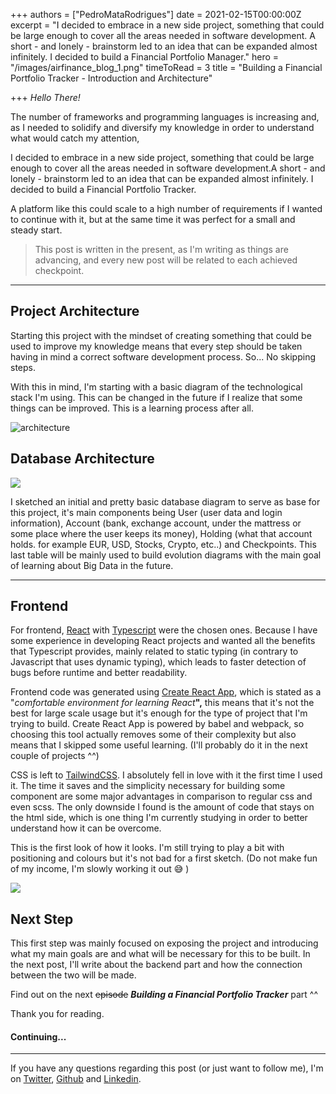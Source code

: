 +++
authors = ["PedroMataRodrigues"]
date = 2021-02-15T00:00:00Z
excerpt = "I decided to embrace in a new side project, something that could be large enough to cover all the areas needed in software development.  A short - and lonely - brainstorm led to an idea that can be expanded almost infinitely. I decided to build a Financial Portfolio Manager."
hero = "/images/airfinance_blog_1.png"
timeToRead = 3
title = "Building a Financial Portfolio Tracker - Introduction and Architecture"

+++
_Hello There!_

The number of frameworks and programming languages is increasing and, as I needed to solidify and diversify my knowledge in order to understand what would catch my attention,

I decided to embrace in a new side project, something that could be large enough to cover all the areas needed in software development.A short - and lonely - brainstorm led to an idea that can be expanded almost infinitely. I decided to build a Financial Portfolio Tracker.

A platform like this could scale to a high number of requirements if I wanted to continue with it, but at the same time it was perfect for a small and steady start.

> This post is written in the present, as I'm writing as things are advancing, and every new post will be related to each achieved checkpoint.

***

## Project Architecture

Starting this project with the mindset of creating something that could be used to improve my knowledge means that every step should be taken having in mind a correct software development process. So... No skipping steps.

With this in mind, I'm starting with a basic diagram of the technological stack I'm using. This can be changed in the future if I realize that some things can be improved. This is a learning process after all.

![](/images/architecture.png "architecture")

## Database Architecture

![](/images/db_diagram.png)

I sketched an initial and pretty basic database diagram to serve as base for this project, it's main components being User (user data and login information), Account (bank, exchange account, under the mattress or some place where the user keeps its money), Holding (what that account holds. for example EUR, USD, Stocks, Crypto, etc..) and Checkpoints. This last table will be mainly used to build evolution diagrams with the main goal of learning about Big Data in the future.

***

## Frontend

For frontend, [React](https://reactjs.org/) with [Typescript](https://www.typescriptlang.org/) were the chosen ones. Because I have some experience in developing React projects and wanted all the benefits that Typescript provides, mainly related to static typing (in contrary to Javascript that uses dynamic typing), which leads to faster detection of bugs before runtime and better readability.

Frontend code was generated using [Create React App](https://reactjs.org/docs/create-a-new-react-app.html), which is stated as a "_comfortable environment for learning React_**",** this means that it's not the best for large scale usage but it's enough for the type of project that I'm trying to build. Create React App is powered by babel and webpack, so choosing this tool actually removes some of their complexity but also means that I skipped some useful learning. (I'll probably do it in the next couple of projects ^^)

CSS is left to [TailwindCSS](https://tailwindcss.com/). I absolutely fell in love with it the first time I used it. The time it saves and the simplicity necessary for building some component are some major advantages in comparison to regular css and even scss. The only downside I found is the amount of code that stays on the html side, which is one thing I'm currently studying in order to better understand how it can be overcome.

This is the first look of how it looks. I'm still trying to play a bit with positioning and colours but it's not bad for a first sketch. (Do not make fun of my income, I'm slowly working it out :sweat_smile: )

![](/images/2021-02-25_02-43.png)

## Next Step

This first step was mainly focused on exposing the project and introducing what my main goals are and what will be necessary for this to be built. In the next post, I'll write about the backend part and how the connection between the two will be made.

Find out on the next ~~episode~~ **_Building a Financial Portfolio Tracker_** part ^^

Thank you for reading.

#### Continuing...

***

If you have any questions regarding this post (or just want to follow me), I'm on [Twitter](https://twitter.com/pmatarodrigues), [Github](https://github.com/pmatarodrigues) and [Linkedin](https://linkedin.com/in/pmatarodrigues).